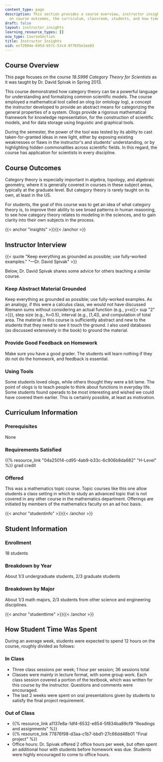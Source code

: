 ```yaml
---
content_type: page
description: This section provides a course overview, instructor insights, and information
  on course outcomes, the curriculum, classroom, students, and how time was spent.
draft: false
layout: instructor_insights
learning_resource_types: []
ocw_type: CourseSection
title: Instructor Insights
uid: ecf2094e-695d-b57c-53c4-977655e1ee03
---
```

## Course Overview

This page focuses on the course _18.S996_ _Category Theory for Scientists_ as it was taught by Dr. David Spivak in Spring 2013.

This course demonstrated how category theory can be a powerful language for understanding and formalizing common scientific models. The course employed a mathematical tool called an olog (or ontology log), a concept the instructor developed to provide an abstract means for categorizing the general properties of a system. Ologs provide a rigorous mathematical framework for knowledge representation, for the construction of scientific models, and for data storage using linguistic and graphical tools.

During the semester, the power of the tool was tested by its ability to cast taken-for-granted ideas in new light, either by exposing existing weaknesses or flaws in the instructor's and students' understanding, or by highlighting hidden commonalities across scientific fields. In this regard, the course has application for scientists in every discipline.

## Course Outcomes

Category theory is especially important in algebra, topology, and algebraic geometry, where it is generally covered in courses in these subject areas, typically at the graduate level. But category theory is rarely taught on its own, at least in the US.

For students, the goal of this course was to get an idea of what category theory is, to improve their ability to see broad patterns in human reasoning, to see how category theory relates to modeling in the sciences, and to gain clarity into their own subjects in the process.

{{< anchor "insights" >}}{{< /anchor >}}

## Instructor Interview

{{< quote "Keep everything as grounded as possible; use fully-worked examples." "—Dr. David Spivak" >}}

Below, Dr. David Spivak shares some advice for others teaching a similar course.

### Keep Abstract Material Grounded

Keep everything as grounded as possible; use fully-worked examples. As an analogy, if this were a calculus class, we would not have discussed Riemann sums without considering an actual function (e.g., y=x{{< sup "2" >}}), step size (e.g., h=0.5), interval (e.g., \[1,4\]), and computation of total area. The material in this course is sufficiently abstract and new to the students that they need to see it touch the ground. I also used databases (as discussed extensively in the book) to ground the material.

### Provide Good Feedback on Homework

Make sure you have a good grader. The students will learn nothing if they do not do the homework, and feedback is essential.

### Using Tools

Some students loved ologs, while others thought they were a bit lame. The point of ologs is to teach people to think about functions in everyday life. Some students found operads to be most interesting and wished we could have covered them earlier. This is certainly possible, at least as motivation.

## Curriculum Information

### Prerequisites

None

### Requirements Satisfied

{{% resource_link "04a25014-cd95-4ab9-b33c-6c906b8da682" "H-Level" %}} grad credit

### Offered

This was a mathematics topic course. Topic courses like this one allow students a class setting in which to study an advanced topic that is not covered in any other course in the mathematics department. Offerings are initiated by members of the mathematics faculty on an ad hoc basis.

{{< anchor "studentinfo" >}}{{< /anchor >}}

## Student Information

### Enrollment

18 students

### Breakdown by Year

About 1/3 undergraduate students, 2/3 graduate students

### Breakdown by Major

About 1/3 math majors, 2/3 students from other science and engineering disciplines.

{{< anchor "studenttime" >}}{{< /anchor >}}

## How Student Time Was Spent

During an average week, students were expected to spend 12 hours on the course, roughly divided as follows:

### In Class

- Three class sessions per week; 1 hour per session; 36 sessions total
- Classes were mainly in lecture format, with some group work. Each class session covered a portion of the textbook, which was written for this course by the instructor. Questions and comments were encouraged.
- The last 2 weeks were spent on oral presentations given by students to satisfy the final project requirement.

### Out of Class

- {{% resource_link a1137e8a-1df4-6532-e854-5f834ba89cf9 "Readings and assignments" %}}
- {{% resource_link 77876f98-d3aa-c1b7-bbd1-27c66dd48b01 "Final project" %}}
- Office hours: Dr. Spivak offered 2 office hours per week, but often spent an additional hour with students before homework was due. Students were highly encouraged to come to office hours.
